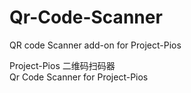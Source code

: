 # Qr-Code-Scanner
QR code Scanner add-on for Project-Pios

Project-Pios 二维码扫码器
<br>
Qr Code Scanner for Project-Pios
